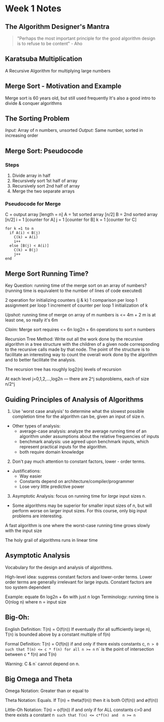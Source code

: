 # Week 1 Notes

## The Algorithm Designer's Mantra

>"Perhaps the most important principle for the good algorithm design is to
>refuse to be content" - Aho 

## Karatsuba Multiplication 

A Recursive Algorithm for multiplying large numbers 

## Merge Sort - Motivation and Example 

Merge sort is 60 years old, but still used frequently 
It's also a good intro to divide & conquer algorithms 

## The Sorting Problem

*Input:* Array of n numbers, unsorted
*Output:* Same number, sorted in increasing order

## Merge Sort: Pseudocode 

### Steps 

1. Divide array in half
2. Recursively sort 1st half of array
3. Recursively sort 2nd half of array
4. Merge the two separate arrays

### Pseudocode for Merge 

C = output array [length = n]
A = 1st sorted array [n/2]
B = 2nd sorted array [n/2]
i = 1 [counter for A]
j = 1 [counter for B]
k = 1 [counter for C]

```
for k =1 to n
  if A(i) < B(j)
    C(k) = A(i)
    i++
  else [B(j) < A(i)]
    C(k) = B(j)
    j++
end
```

## Merge Sort Running Time?

Key Question: running time of the merge sort on an array of numbers?
(running time is equivalent to the number of lines of code executed)

2 operation for initializing counters (j & k)
1 comparison per loop
1 assignment per loop
1 increment of counter per loop
1 initialization of k

*Upshot:* running time of merge on array of m numbers is <= 4m + 2
m is at least one, so really it's 6m


*Claim:* Merge sort requires <= 6n log2n + 6n operations to sort n numbers 

Recursion Tree Method: Write out all the work done by the recursive algorithm in
a tree structure with the children of a given node corresponding to the
recursive calls made by that node. The point of the structure is to facilitate
an interesting way to count the overall work done by the algorithm and to better
facilitate the analysis.

The recursion tree has roughly log2(n) levels of recursion

At each level j=0,1,2,...,log2n — there are 2^j subproblems, each of size n/2^j


## Guiding Principles of Analysis of Algorithms 

1. Use 'worst case analysis' to determine what the slowest possible completion
time for the algorithm can be, given an input of size n.
  - Other types of analysis:
    - average-case analysis: analyze the average running time of an algorithm 
      under assumptions about the relative frequencies of inputs
    - benchmark analysis: use agreed upon benchmark inputs, which represent
      practical inputs for the algorithm.
    - both require domain knowledge

2. Don't pay much attention to constant factors, lower - order terms. 
  - Justifications: 
    - Way easier
    - Constants depend on architecture/compiler/programmer
    - Lose very little predictive power

3. Asymptotic Analysis: focus on running time for *large* input sizes n. 
  - Some algorithms may be superior for smaller input sizes of n, but will
    perform worse on larger input sizes. For this course, only big input
    problems are interesting.

A fast algorithm is one where the worst-case running time grows slowly with the
input size

The holy grail of algorithms runs in linear time


## Asymptotic Analysis 

Vocabulary for the design and analysis of algorithms.

High-level idea: suppress constant factors and lower-order terms.
Lower order terms are generally irrelevant for large inputs.
Constant factors are too system dependent

Example: equate 6n log2n + 6n with just n logn
Terminology: running time is O(nlog n) where n = input size 

## Big-Oh: 

English Definition:
T(n) = O(f(n)) If eventually (for all sufficiently large n), T(n) is bounded
above by a constant multiple of f(n) 


Formal Definition: 
T(n) = O(f(n)) 
if and only if there exists constants c, n` > 0 such that T(n) <= c * f(n) for
all n >= n`
n` is the point of intersection between c * f(n) and T(n)

Warning: C & n` cannot depend on n.


## Big Omega and Theta 

Omega Notation: Greater than or equal to 

Theta Notation: Equals. 
If T(n) = theta(f(n)) then it is both O(f(n)) and ø(f(n)) 

Little-Oh Notation:
T(n) = o(f(n)) if and only if for ALL constants c>0 and there exists a constant
n` such that T(n) <= c*f(n) and  n >= n`

